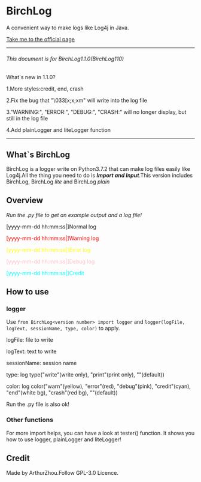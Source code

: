 # BirchLog
A convenient way to make logs like Log4j in Java.

[Take me to the official page](https://github.com/ArthurZhou/BirchLog)
***
###### <span id="110">*This document is for BirchLog1.1.0(BirchLog110)*</span>
What`s new in 1.1.0?

1.More styles:credit, end, crash

2.Fix the bug that "\033[x;x;xm" will write into the log file

3."WARNING:", "ERROR:", "DEBUG:", "CRASH:" will no longer display, but still in the log file

4.Add plainLogger and liteLogger function
***

## What`s BirchLog
BirchLog is a logger write on Python3.7.2 that can make log files easily like Log4j.All the thing you need to do is 
***Import and Input***.This version includes BirchLog, BirchLog *lite* and BirchLog *plain*

## Overview
*Run the .py file to get an example output and a log file!*

[yyyy-mm-dd hh:mm:ss|<session name>]Normal log

<span style="color:red">[yyyy-mm-dd hh:mm:ss|<session name>]Warning log</span>

<span style="color:yellow">[yyyy-mm-dd hh:mm:ss|<session name>]Error log</span>

<span style="color:pink">[yyyy-mm-dd hh:mm:ss|<session name>]Debug log</span>

<span style="color:cyan">[yyyy-mm-dd hh:mm:ss|<session name>]Credit</span>

## How to use
### logger
Use `from BirchLog<version number> import logger` and `logger(logFile, logText, sessionName, type, color)` to apply.

logFile: file to write

logText: text to write

sessionName: session name

type: log type("write"(write only), "print"(print only), ""(default))

color: log color("warn"(yellow), "error"(red), "debug"(pink), "credit"(cyan), "end"(white bg), "crash"(red bg),
""(default))

Run the .py file is also ok!

### Other functions
For more import helps, you can have a look at tester() function.
It shows you how to use logger, plainLogger and liteLogger!

## Credit
Made by ArthurZhou.Follow GPL-3.0 Licence.
